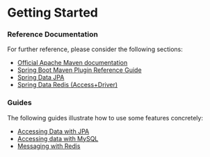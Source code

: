 # Getting Started

### Reference Documentation
For further reference, please consider the following sections:

* [Official Apache Maven documentation](https://maven.apache.org/guides/index.html)
* [Spring Boot Maven Plugin Reference Guide](https://docs.spring.io/spring-boot/docs/2.2.3.RELEASE/maven-plugin/)
* [Spring Data JPA](https://docs.spring.io/spring-boot/docs/2.2.3.BUILD-SNAPSHOT/reference/htmlsingle/#boot-features-jpa-and-spring-data)
* [Spring Data Redis (Access+Driver)](https://docs.spring.io/spring-boot/docs/2.2.3.BUILD-SNAPSHOT/reference/htmlsingle/#boot-features-redis)

### Guides
The following guides illustrate how to use some features concretely:

* [Accessing Data with JPA](https://spring.io/guides/gs/accessing-data-jpa/)
* [Accessing data with MySQL](https://spring.io/guides/gs/accessing-data-mysql/)
* [Messaging with Redis](https://spring.io/guides/gs/messaging-redis/)

